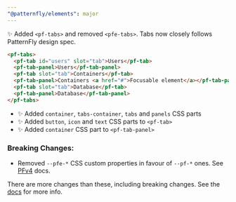 ```yaml
---
"@patternfly/elements": major
---
```

✨ Added `<pf-tabs>` and removed `<pfe-tabs>`. Tabs now closely follows 
PatternFly design spec.

```html
<pf-tabs>
  <pf-tab id="users" slot="tab">Users</pf-tab>
  <pf-tab-panel>Users</pf-tab-panel>
  <pf-tab slot="tab">Containers</pf-tab>
  <pf-tab-panel>Containers <a href="#">Focusable element</a></pf-tab-panel>
  <pf-tab slot="tab">Database</pf-tab>
  <pf-tab-panel>Database</pf-tab-panel>
</pf-tabs>
```

- ✨ Added `container`, `tabs-container`, `tabs` and `panels` CSS parts
- ✨ Added `button`, `icon` and `text` CSS parts to `<pf-tab>`
- ✨ Added `container` CSS part to `<pf-tab-panel>`

### Breaking Changes:

- Removed `--pfe-*` CSS custom properties in favour of `--pf-*` ones. See [PFv4][PFv4] docs.

There are more changes than these, including breaking changes. See the [docs][docs] for more info.

[docs]: https://patternflyelements.org/components/timestamp/
[PFv4]: https://patternfly.org/v4/

